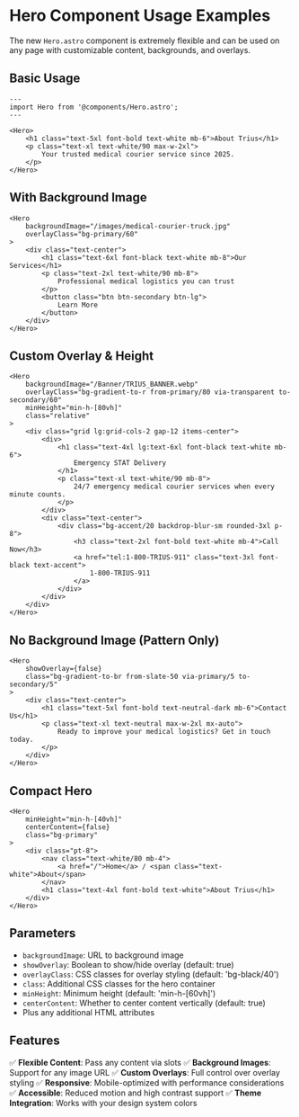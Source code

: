 # Hero Component Usage Examples

The new `Hero.astro` component is extremely flexible and can be used on any page with customizable content, backgrounds, and overlays.

## Basic Usage

```astro
---
import Hero from '@components/Hero.astro';
---

<Hero>
    <h1 class="text-5xl font-bold text-white mb-6">About Trius</h1>
    <p class="text-xl text-white/90 max-w-2xl">
        Your trusted medical courier service since 2025.
    </p>
</Hero>
```

## With Background Image

```astro
<Hero 
    backgroundImage="/images/medical-courier-truck.jpg"
    overlayClass="bg-primary/60"
>
    <div class="text-center">
        <h1 class="text-6xl font-black text-white mb-8">Our Services</h1>
        <p class="text-2xl text-white/90 mb-8">
            Professional medical logistics you can trust
        </p>
        <button class="btn btn-secondary btn-lg">
            Learn More
        </button>
    </div>
</Hero>
```

## Custom Overlay & Height

```astro
<Hero 
    backgroundImage="/Banner/TRIUS_BANNER.webp"
    overlayClass="bg-gradient-to-r from-primary/80 via-transparent to-secondary/60"
    minHeight="min-h-[80vh]"
    class="relative"
>
    <div class="grid lg:grid-cols-2 gap-12 items-center">
        <div>
            <h1 class="text-4xl lg:text-6xl font-black text-white mb-6">
                Emergency STAT Delivery
            </h1>
            <p class="text-xl text-white/90 mb-8">
                24/7 emergency medical courier services when every minute counts.
            </p>
        </div>
        <div class="text-center">
            <div class="bg-accent/20 backdrop-blur-sm rounded-3xl p-8">
                <h3 class="text-2xl font-bold text-white mb-4">Call Now</h3>
                <a href="tel:1-800-TRIUS-911" class="text-3xl font-black text-accent">
                    1-800-TRIUS-911
                </a>
            </div>
        </div>
    </div>
</Hero>
```

## No Background Image (Pattern Only)

```astro
<Hero 
    showOverlay={false}
    class="bg-gradient-to-br from-slate-50 via-primary/5 to-secondary/5"
>
    <div class="text-center">
        <h1 class="text-5xl font-bold text-neutral-dark mb-6">Contact Us</h1>
        <p class="text-xl text-neutral max-w-2xl mx-auto">
            Ready to improve your medical logistics? Get in touch today.
        </p>
    </div>
</Hero>
```

## Compact Hero

```astro
<Hero 
    minHeight="min-h-[40vh]"
    centerContent={false}
    class="bg-primary"
>
    <div class="pt-8">
        <nav class="text-white/80 mb-4">
            <a href="/">Home</a> / <span class="text-white">About</span>
        </nav>
        <h1 class="text-4xl font-bold text-white">About Trius</h1>
    </div>
</Hero>
```

## Parameters

- `backgroundImage`: URL to background image
- `showOverlay`: Boolean to show/hide overlay (default: true)
- `overlayClass`: CSS classes for overlay styling (default: 'bg-black/40')
- `class`: Additional CSS classes for the hero container
- `minHeight`: Minimum height (default: 'min-h-[60vh]')
- `centerContent`: Whether to center content vertically (default: true)
- Plus any additional HTML attributes

## Features

✅ **Flexible Content**: Pass any content via slots
✅ **Background Images**: Support for any image URL
✅ **Custom Overlays**: Full control over overlay styling
✅ **Responsive**: Mobile-optimized with performance considerations
✅ **Accessible**: Reduced motion and high contrast support
✅ **Theme Integration**: Works with your design system colors
